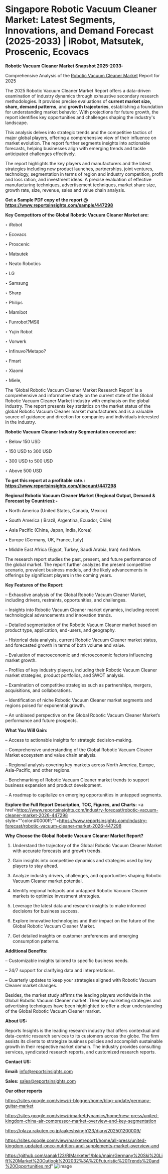 # Singapore Robotic Vacuum Cleaner Market: Latest Segments, Innovations, and Demand Forecast (2025-2033) | iRobot, Matsutek, Proscenic, Ecovacs

<strong>Robotic Vacuum Cleaner Market Snapshot 2025-2033:</strong>

Comprehensive Analysis of the <a href=https://www.reportsinsights.com/sample/447298>Robotic Vacuum Cleaner Market</a> Report for 2025

The 2025 Robotic Vacuum Cleaner Market Report offers a data-driven examination of industry dynamics through exhaustive secondary research methodologies. It provides precise evaluations of <strong>current market size, share, demand patterns</strong>, and <strong>growth trajectories</strong>, establishing a foundation for understanding market behavior. With projections for future growth, the report identifies key opportunities and challenges shaping the industry's landscape.

This analysis delves into strategic trends and the competitive tactics of major global players, offering a comprehensive view of their influence on market evolution. The report further segments insights into actionable forecasts, helping businesses align with emerging trends and tackle anticipated challenges effectively.

The report highlights the key players and manufacturers and the latest strategies including new product launches, partnerships, joint ventures, technology, segmentation in terms of region and industry competition, profit and loss ration, and investment ideas. A precise evaluation of effective manufacturing techniques, advertisement techniques, market share size, growth rate, size, revenue, sales and value chain analysis.

<strong>Get a Sample PDF copy of the report @ <a href=https://www.reportsinsights.com/sample/447298 style=color:#0000ff;>https://www.reportsinsights.com/sample/447298</a></strong>

<strong>Key Competitors of the Global Robotic Vacuum Cleaner Market are:</strong>

‣ iRobot

‣ Ecovacs

‣ Proscenic

‣ Matsutek

‣ Neato Robotics

‣ LG

‣ Samsung

‣ Sharp

‣ Philips

‣ Mamibot 

‣ Funrobot?MSI)

‣ Yujin Robot

‣ Vorwerk

‣ Infinuvo?Metapo?

‣ Fmart

‣ Xiaomi

‣ Miele,

The ‘Global Robotic Vacuum Cleaner Market Research Report’ is a comprehensive and informative study on the current state of the Global Robotic Vacuum Cleaner Market industry with emphasis on the global industry. The report presents key statistics on the market status of the global Robotic Vacuum Cleaner market manufacturers and is a valuable source of guidance and direction for companies and individuals interested in the industry.

<strong>Robotic Vacuum Cleaner Industry Segmentation covered are:</strong>

‣ Below 150 USD

‣ 150 USD to 300 USD

‣ 300 USD to 500 USD

‣ Above 500 USD

<strong>To get this report at a profitable rate.: <a href=https://www.reportsinsights.com/discount/447298 style=color:#0000ff;>https://www.reportsinsights.com/discount/447298</a></strong>

<strong>Regional Robotic Vacuum Cleaner Market (Regional Output, Demand &amp; Forecast by Countries):-</strong>

• North America (United States, Canada, Mexico)

• South America ( Brazil, Argentina, Ecuador, Chile)

• Asia Pacific (China, Japan, India, Korea)

• Europe (Germany, UK, France, Italy)

• Middle East Africa (Egypt, Turkey, Saudi Arabia, Iran) And More.

The research report studies the past, present, and future performance of the global market. The report further analyzes the present competitive scenario, prevalent business models, and the likely advancements in offerings by significant players in the coming years.

<strong>Key Features of the Report:</strong>

– Exhaustive analysis of the Global Robotic Vacuum Cleaner Market, including drivers, restraints, opportunities, and challenges.

– Insights into Robotic Vacuum Cleaner market dynamics, including recent technological advancements and innovation trends.

– Detailed segmentation of the Robotic Vacuum Cleaner market based on product type, application, end-users, and geography.

– Historical data analysis, current Robotic Vacuum Cleaner market status, and forecasted growth in terms of both volume and value.

– Evaluation of macroeconomic and microeconomic factors influencing market growth.

– Profiles of key industry players, including their Robotic Vacuum Cleaner market strategies, product portfolios, and SWOT analysis.

– Examination of competitive strategies such as partnerships, mergers, acquisitions, and collaborations.

– Identification of niche Robotic Vacuum Cleaner market segments and regions poised for exponential growth.

– An unbiased perspective on the Global Robotic Vacuum Cleaner Market’s performance and future prospects.

<strong>What You Will Gain:</strong>

– Access to actionable insights for strategic decision-making.

– Comprehensive understanding of the Global Robotic Vacuum Cleaner Market ecosystem and value chain analysis.

– Regional analysis covering key markets across North America, Europe, Asia-Pacific, and other regions.

– Benchmarking of Robotic Vacuum Cleaner market trends to support business expansion and product development.

– A roadmap to capitalize on emerging opportunities in untapped segments.

<strong>Explore the Full Report Description, TOC, Figures, and Charts:</strong>
<a href=https://www.reportsinsights.com/industry-forecast/robotic-vacuum-cleaner-market-2026-447298 style=""color:#0000ff;"">https://www.reportsinsights.com/industry-forecast/robotic-vacuum-cleaner-market-2026-447298</a>

<strong>Why Choose the Global Robotic Vacuum Cleaner Market Report?</strong>

1. Understand the trajectory of the Global Robotic Vacuum Cleaner Market with accurate forecasts and growth trends.

2. Gain insights into competitive dynamics and strategies used by key players to stay ahead.

3. Analyze industry drivers, challenges, and opportunities shaping Robotic Vacuum Cleaner market potential.

4. Identify regional hotspots and untapped Robotic Vacuum Cleaner markets to optimize investment strategies.

5. Leverage the latest data and research insights to make informed decisions for business success.

6. Explore innovative technologies and their impact on the future of the Global Robotic Vacuum Cleaner Market.

7. Get detailed insights on customer preferences and emerging consumption patterns.

<strong>Additional Benefits:</strong>

– Customizable insights tailored to specific business needs.

– 24/7 support for clarifying data and interpretations.

– Quarterly updates to keep your strategies aligned with Robotic Vacuum Cleaner market changes.

Besides, the market study affirms the leading players worldwide in the Global Robotic Vacuum Cleaner market. Their key marketing strategies and advertising techniques have been highlighted to offer a clear understanding of the Global Robotic Vacuum Cleaner market.

<strong><strong>About US</strong>:</strong>

Reports Insights is the leading research industry that offers contextual and data-centric research services to its customers across the globe. The firm assists its clients to strategize business policies and accomplish sustainable growth in their respective market domain. The industry provides consulting services, syndicated research reports, and customized research reports.

<strong>Contact US:</strong>

<p class=><b>Email:</b> <a href=mailto:info@reportsinsights.com>info@reportsinsights.com</a></p>
<p class=><b>Sales:</b> <a href=mailto:sales@reportsinsights.com>sales@reportsinsights.com</a></p>

<strong>Our other reports</strong>

<a href=https://sites.google.com/view/ri-blogger/home/blog-update/germany-guitar-market>https://sites.google.com/view/ri-blogger/home/blog-update/germany-guitar-market</a>

<a href=https://sites.google.com/view/rimarketdynamics/home/new-press/united-kingdom-china-air-compressor-market-overview-and-key-segmentation>https://sites.google.com/view/rimarketdynamics/home/new-press/united-kingdom-china-air-compressor-market-overview-and-key-segmentation</a>

<a href=https://plaza.rakuten.co.jp/aakeshsingh123/diary/202501200009/>https://plaza.rakuten.co.jp/aakeshsingh123/diary/202501200009/</a>

<a href=https://sites.google.com/view/marketreport1/home/all-press/united-kingdom-updated-onco-nutrition-and-supplements-market-overview-and>https://sites.google.com/view/marketreport1/home/all-press/united-kingdom-updated-onco-nutrition-and-supplements-market-overview-and</a>

<a href=https://github.com/aanak123/RIMarketer1/blob/main/Germany%20Ski%20Lift%20Market%20Outlook%202032%3A%20Futuristic%20Trends%20and%20Opportunities.md>https://github.com/aanak123/RIMarketer1/blob/main/Germany%20Ski%20Lift%20Market%20Outlook%202032%3A%20Futuristic%20Trends%20and%20Opportunities.md</a>"
![image](https://github.com/user-attachments/assets/bd61ea27-e9bf-42d8-822c-0595058ccee2)
